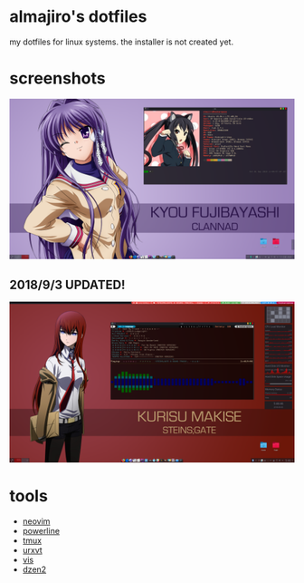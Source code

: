 # almajiro's dotfiles
my dotfiles for linux systems. the installer is not created yet.
# screenshots
![screenshot1][screenshot1]
## 2018/9/3 UPDATED!
![screenshot2][screenshot2]

# tools
* [neovim](https://github.com/neovim/neovim)
* [powerline](https://github.com/powerline/powerline)
* [tmux](https://github.com/tmux/tmux)
* [urxvt](http://cvs.schmorp.de/rxvt-unicode/)
* [vis](https://github.com/dpayne/cli-visualizer)
* [dzen2](https://github.com/minos-org/dzen2)

[screenshot1]: https://github.com/almajiro/dotfiles/raw/master/screenshots/1.png
[screenshot2]: https://github.com/almajiro/dotfiles/raw/master/screenshots/2.png